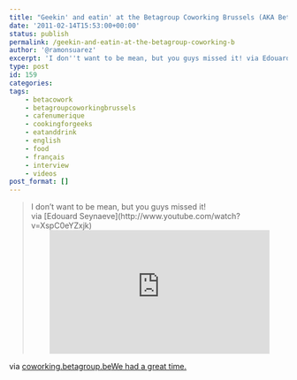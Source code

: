 ```yaml
---
title: "Geekin' and eatin' at the Betagroup Coworking Brussels (AKA Betacowork)"
date: '2011-02-14T15:53:00+00:00'
status: publish
permalink: /geekin-and-eatin-at-the-betagroup-coworking-b
author: '@ramonsuarez'
excerpt: 'I don''t want to be mean, but you guys missed it! via Edouard Seynaeve via coworking.betagroup.be We had a great time.'
type: post
id: 159
categories:
tags:
    - betacowork
    - betagroupcoworkingbrussels
    - cafenumerique
    - cookingforgeeks
    - eatanddrink
    - english
    - food
    - français
    - interview
    - videos
post_format: []
---
```

> <div class="paragraph editable-text" style="text-align:left;">I don’t want to be mean, but you guys missed it!</div>via [Edouard Seynaeve](http://www.youtube.com/watch?v=XspC0eYZxjk)</div><div><div class="wcustomhtml"><div class="embed-vimeo" style="text-align: center;"><iframe allowfullscreen="" frameborder="0" height="224" mozallowfullscreen="" src="https://player.vimeo.com/video/19824646" webkitallowfullscreen="" width="398"></iframe></div></div></div>

via [coworking.betagroup.be](http://coworking.betagroup.be/1/post/2011/02/geekin-and-eatin.html)</div>[We had a great time.](http://www.cafenumerique.be/2011/02/05/geeknfood/)

</div>